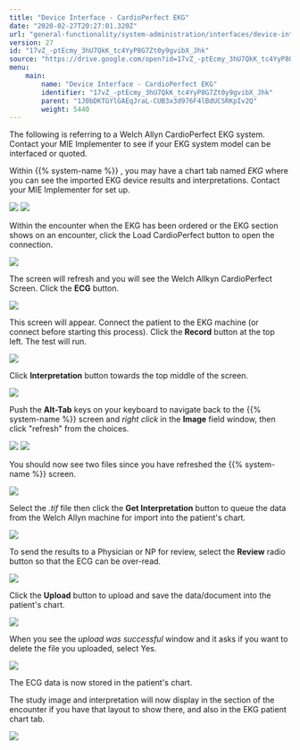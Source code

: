 ```yaml
---
title: "Device Interface - CardioPerfect EKG"
date: "2020-02-27T20:27:01.320Z"
url: "general-functionality/system-administration/interfaces/device-interface-cardioperfect-ekg.html"
version: 27
id: "17vZ_-ptEcmy_3hU7QkK_tc4YyP8G7Zt0y9gvibX_Jhk"
source: "https://drive.google.com/open?id=17vZ_-ptEcmy_3hU7QkK_tc4YyP8G7Zt0y9gvibX_Jhk"
menu:
    main:
        name: "Device Interface - CardioPerfect EKG"
        identifier: "17vZ_-ptEcmy_3hU7QkK_tc4YyP8G7Zt0y9gvibX_Jhk"
        parent: "1J0bDKTGYlGAEqJraL-CUB3x3d976F4lBdUCSRKpIv2Q"
        weight: 5440
---
```

The following is referring to a Welch Allyn CardioPerfect EKG system. Contact your MIE Implementer to see if your EKG system model can be interfaced or quoted.

Within {{% system-name %}} , you may have a chart tab named *EKG* where you can see the imported EKG device results and interpretations. Contact your MIE Implementer for set up.

![](device-interface-cardioperfect-ekg.images/image1.png) ![](device-interface-cardioperfect-ekg.images/image2.png)

Within the encounter when the EKG has been ordered or the EKG section shows on an encounter, click the Load CardioPerfect button to open the connection.

![](device-interface-cardioperfect-ekg.images/image3.png)

The screen will refresh and you will see the Welch Allkyn CardioPerfect Screen. Click the **ECG** button.

![](device-interface-cardioperfect-ekg.images/image4.png)

This screen will appear. Connect the patient to the EKG machine (or connect before starting this process). Click the **Record** button at the top left. The test will run.

![](device-interface-cardioperfect-ekg.images/image5.png)

Click **Interpretation** button towards the top middle of the screen.

![](device-interface-cardioperfect-ekg.images/image6.png)

Push the **Alt-Tab** keys on your keyboard to navigate back to the {{% system-name %}} screen and *right click* in the **Image** field window, then click "refresh" from the choices.

![](device-interface-cardioperfect-ekg.images/image7.png) ![](device-interface-cardioperfect-ekg.images/image8.png)

You should now see two files since you have refreshed the {{% system-name %}} screen.

![](device-interface-cardioperfect-ekg.images/image9.png)

Select the *.tif* file then click the **Get Interpretation** button to queue the data from the Welch Allyn machine for import into the patient's chart.

![](device-interface-cardioperfect-ekg.images/image10.png)

To send the results to a Physician or NP for review, select the **Review** radio button so that the ECG can be over-read.

![](device-interface-cardioperfect-ekg.images/image11.png)

Click the **Upload** button to upload and save the data/document into the patient's chart.

![](device-interface-cardioperfect-ekg.images/image12.png)

When you see the *upload was successful* window and it asks if you want to delete the file you uploaded, select Yes.

![](device-interface-cardioperfect-ekg.images/image13.png)

The ECG data is now stored in the patient's chart.

The study image and interpretation will now display in the section of the encounter if you have that layout to show there, and also in the EKG patient chart tab.

![](device-interface-cardioperfect-ekg.images/image14.png)

